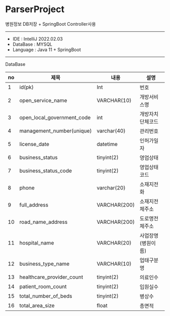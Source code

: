 # ParserProject
병원정보 DB저장 + SpringBoot Controller사용

---

* IDE : IntelliJ 2022.02.03
* DataBase : MYSQL
* Language : Java 11 + SpringBoot


---

DataBase

|no|제목|내용|설명|
|---|---|---|---|
|1|id(pk)|Int|번호|
|2|open_service_name|VARCHAR(10)|개방서비스명|
|3|open_local_government_code|int|개방자치단체코드|
|4|management_number(unique)|varchar(40)|관리번호|
|5|license_date|datetime|인허가일자|
|6|business_status|tinyint(2)|영업상태|
|7|business_status_code|tinyint(2)|영업상태코드|
|8|phone|varchar(20)|소재지전화|
|9|full_address|VARCHAR(200)|소재지전체주소|
|10|road_name_address|VARCHAR(200)|도로명전체주소|
|11|hospital_name|VARCHAR(20)|사업장명(병원이름)|
|12|business_type_name|VARCHAR(10)|업태구분명|
|13|healthcare_provider_count|tinyint(2)|의료인수|
|14|patient_room_count|tinyint(2)|입원실수|
|15|total_number_of_beds|tinyint(2)|병상수|
|16|total_area_size|float|총면적|

